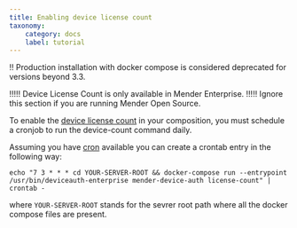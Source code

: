```yaml
---
title: Enabling device license count
taxonomy:
    category: docs
    label: tutorial
---
```


!! Production installation with docker compose is considered deprecated for versions beyond 3.3.


!!!!! Device License Count is only available in Mender Enterprise.
!!!!! Ignore this section if you are running Mender Open Source.

To enable the [device license count](../../07.Device-license-count/docs.md) in your composition,
you must schedule a cronjob to run the device-count command daily.

Assuming you have [cron](https://man7.org/linux/man-pages/man5/crontab.5.html) available
you can create a crontab entry in the following way:

```shell
echo "7 3 * * * cd YOUR-SERVER-ROOT && docker-compose run --entrypoint /usr/bin/deviceauth-enterprise mender-device-auth license-count" | crontab -
```

where `YOUR-SERVER-ROOT` stands for the sevrer root path where all the docker compose files are present.
